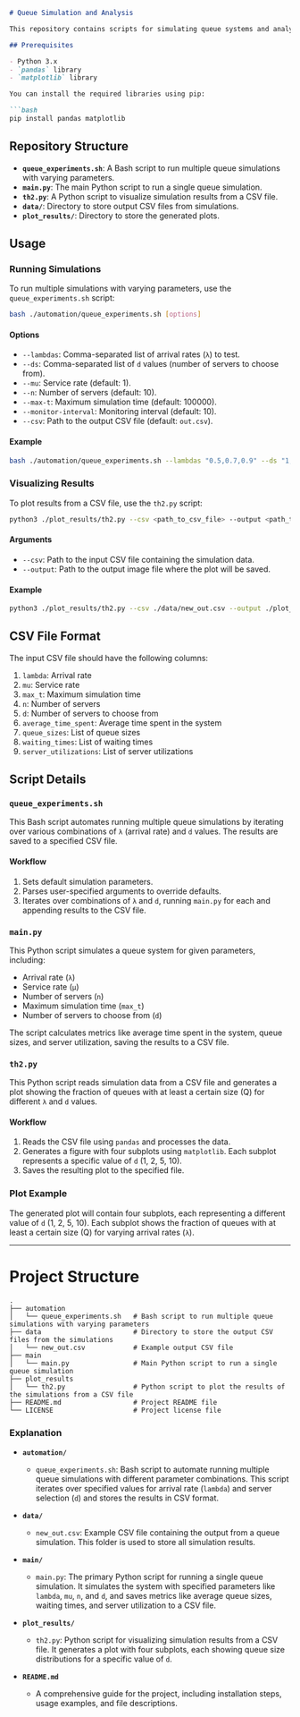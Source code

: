 

```markdown
# Queue Simulation and Analysis

This repository contains scripts for simulating queue systems and analyzing their behavior. The main functionalities include running simulations with varying parameters and visualizing the results through plots.

## Prerequisites

- Python 3.x
- `pandas` library
- `matplotlib` library

You can install the required libraries using pip:

```bash
pip install pandas matplotlib
```

## Repository Structure

- **`queue_experiments.sh`**: A Bash script to run multiple queue simulations with varying parameters.
- **`main.py`**: The main Python script to run a single queue simulation.
- **`th2.py`**: A Python script to visualize simulation results from a CSV file.
- **`data/`**: Directory to store output CSV files from simulations.
- **`plot_results/`**: Directory to store the generated plots.

## Usage

### Running Simulations

To run multiple simulations with varying parameters, use the `queue_experiments.sh` script:

```bash
bash ./automation/queue_experiments.sh [options]
```

#### Options

- `--lambdas`: Comma-separated list of arrival rates (`λ`) to test.
- `--ds`: Comma-separated list of `d` values (number of servers to choose from).
- `--mu`: Service rate (default: 1).
- `--n`: Number of servers (default: 10).
- `--max-t`: Maximum simulation time (default: 100000).
- `--monitor-interval`: Monitoring interval (default: 10).
- `--csv`: Path to the output CSV file (default: `out.csv`).

#### Example

```bash
bash ./automation/queue_experiments.sh --lambdas "0.5,0.7,0.9" --ds "1,2,5" --mu 1 --n 10 --max-t 100000 --monitor-interval 10 --csv ./data/out.csv
```

### Visualizing Results

To plot results from a CSV file, use the `th2.py` script:

```bash
python3 ./plot_results/th2.py --csv <path_to_csv_file> --output <path_to_output_image>
```

#### Arguments

- `--csv`: Path to the input CSV file containing the simulation data.
- `--output`: Path to the output image file where the plot will be saved.

#### Example

```bash
python3 ./plot_results/th2.py --csv ./data/new_out.csv --output ./plot_results/queue_size_fractions.png
```

## CSV File Format

The input CSV file should have the following columns:

1. `lambda`: Arrival rate
2. `mu`: Service rate
3. `max_t`: Maximum simulation time
4. `n`: Number of servers
5. `d`: Number of servers to choose from
6. `average_time_spent`: Average time spent in the system
7. `queue_sizes`: List of queue sizes
8. `waiting_times`: List of waiting times
9. `server_utilizations`: List of server utilizations

## Script Details

### `queue_experiments.sh`

This Bash script automates running multiple queue simulations by iterating over various combinations of `λ` (arrival rate) and `d` values. The results are saved to a specified CSV file.

#### Workflow

1. Sets default simulation parameters.
2. Parses user-specified arguments to override defaults.
3. Iterates over combinations of `λ` and `d`, running `main.py` for each and appending results to the CSV file.

### `main.py`

This Python script simulates a queue system for given parameters, including:

- Arrival rate (`λ`)
- Service rate (`μ`)
- Number of servers (`n`)
- Maximum simulation time (`max_t`)
- Number of servers to choose from (`d`)

The script calculates metrics like average time spent in the system, queue sizes, and server utilization, saving the results to a CSV file.

### `th2.py`

This Python script reads simulation data from a CSV file and generates a plot showing the fraction of queues with at least a certain size (Q) for different `λ` and `d` values.

#### Workflow

1. Reads the CSV file using `pandas` and processes the data.
2. Generates a figure with four subplots using `matplotlib`. Each subplot represents a specific value of `d` (1, 2, 5, 10).
3. Saves the resulting plot to the specified file.

### Plot Example

The generated plot will contain four subplots, each representing a different value of `d` (1, 2, 5, 10). Each subplot shows the fraction of queues with at least a certain size (Q) for varying arrival rates (`λ`).

---

# Project Structure

```plaintext
.
├── automation
│   └── queue_experiments.sh   # Bash script to run multiple queue simulations with varying parameters
├── data                       # Directory to store the output CSV files from the simulations
│   └── new_out.csv            # Example output CSV file
├── main
│   └── main.py                # Main Python script to run a single queue simulation
├── plot_results
│   └── th2.py                 # Python script to plot the results of the simulations from a CSV file
├── README.md                  # Project README file
└── LICENSE                    # Project license file
```

### Explanation

- **`automation/`**
  - `queue_experiments.sh`: Bash script to automate running multiple queue simulations with different parameter combinations. This script iterates over specified values for arrival rate (`lambda`) and server selection (`d`) and stores the results in CSV format.

- **`data/`**
  - `new_out.csv`: Example CSV file containing the output from a queue simulation. This folder is used to store all simulation results.

- **`main/`**
  - `main.py`: The primary Python script for running a single queue simulation. It simulates the system with specified parameters like `lambda`, `mu`, `n`, and `d`, and saves metrics like average queue sizes, waiting times, and server utilization to a CSV file.

- **`plot_results/`**
  - `th2.py`: Python script for visualizing simulation results from a CSV file. It generates a plot with four subplots, each showing queue size distributions for a specific value of `d`.

- **`README.md`**
  - A comprehensive guide for the project, including installation steps, usage examples, and file descriptions.
